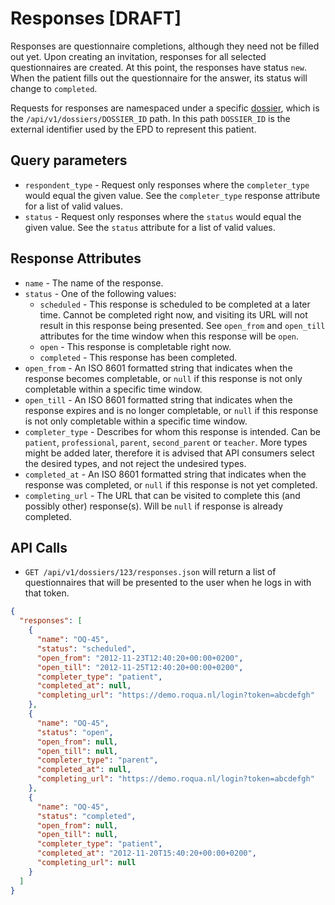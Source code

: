 Responses [DRAFT]
===============

Responses are questionnaire completions, although they need not be filled out yet. Upon creating an invitation, responses for all selected questionnaires are created. At this point, the responses have status `new`. When the patient fills out the questionnaire for the answer, its status will change to `completed`.

Requests for responses are namespaced under a specific [dossier](https://github.com/roqua/developer/blob/master/api/v1/dossiers.md), which is the `/api/v1/dossiers/DOSSIER_ID` path. In this path `DOSSIER_ID` is the external identifier used by the EPD to represent this patient.

## Query parameters

  * `respondent_type` - Request only responses where the `completer_type` would equal the given value. See the `completer_type` response attribute for a list of valid values.
  * `status`          - Request only responses where the `status` would equal the given value. See the `status` attribute for a list of valid values.

## Response Attributes

  * `name`      - The name of the response.
  * `status`    - One of the following values:
      * `scheduled` - This response is scheduled to be completed at a later time.
                      Cannot be completed right now, and visiting its URL will
                      not result in this response being presented. See `open_from`
                      and `open_till` attributes for the time window when this
                      response will be `open`.
      * `open`      - This response is completable right now.
      * `completed` - This response has been completed.
  * `open_from` - An ISO 8601 formatted string that indicates when the response becomes
                  completable, or `null` if this response is not only completable within a
                  specific time window.
  * `open_till` - An ISO 8601 formatted string that indicates when the response expires and is
                  no longer completable, or `null` if this response is not only completable
                  within a specific time window.
  * `completer_type` - Describes for whom this response is intended. Can be `patient`,
                       `professional`, `parent`, `second_parent` or `teacher`. More types
                       might be added later, therefore it is advised that API consumers
                       select the desired types, and not reject the undesired types.
  * `completed_at` - An ISO 8601 formatted string that indicates when the response was completed,
                     or `null` if this response is not yet completed.
  * `completing_url` - The URL that can be visited to complete this (and possibly
                       other) response(s). Will be `null` if response is already completed.

## API Calls

* `GET /api/v1/dossiers/123/responses.json` will return a list of questionnaires that will be presented to the user when he logs in with that token.

```json
{
  "responses": [
    {
      "name": "OQ-45",
      "status": "scheduled",
      "open_from": "2012-11-23T12:40:20+00:00+0200",
      "open_till": "2012-11-25T12:40:20+00:00+0200",
      "completer_type": "patient",
      "completed_at": null,
      "completing_url": "https://demo.roqua.nl/login?token=abcdefgh"
    },
    {
      "name": "OQ-45",
      "status": "open",
      "open_from": null,
      "open_till": null,
      "completer_type": "parent",
      "completed_at": null,
      "completing_url": "https://demo.roqua.nl/login?token=abcdefgh"
    },
    {
      "name": "OQ-45",
      "status": "completed",
      "open_from": null,
      "open_till": null,
      "completer_type": "patient",
      "completed_at": "2012-11-20T15:40:20+00:00+0200",
      "completing_url": null
    }
  ]
}
```
